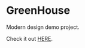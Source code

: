 # GreenHouse
Modern design demo project. 

Check it out [HERE](https://adoring-galileo-1f6a8c.netlify.app/#offer).
